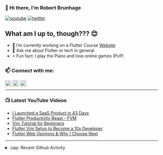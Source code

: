 ### 👋 Hi there, I'm Robert Brunhage

[![youtube](https://img.shields.io/static/v1?label=@RobertBrunhage&message=Subscribe&logo=YouTube&color=FF0000&style=for-the-badge)](http://bit.ly/2SUyRhx)
[![twitter](https://img.shields.io/twitter/follow/robertbrunhage?color=%231DA1F2&logo=twitter&style=for-the-badge)](https://twitter.com/intent/follow?original_referer=https%3A%2F%2Fgithub.com%2Frobertbrunhage&screen_name=robertbrunhage)

## What am I up to, though??? 😊
- 🔭 I’m currently working on a Flutter Course [Website](https://robertbrunhage.com)
- 💬 Ask me about Flutter or tech in general
- ⚡ Fun fact: I play the Piano and love online games (PvP)

### 📫 Connect with me:

[<img align="left" alt="RobertBrunhage | YouTube" width="22px" src="https://cdn.jsdelivr.net/npm/simple-icons@v3/icons/youtube.svg" />][youtube]
[<img align="left" alt="RobertBrunhage | Twitter" width="22px" src="https://cdn.jsdelivr.net/npm/simple-icons@v3/icons/twitter.svg" />][twitter]
[<img align="left" alt="RobertBrunhageDev | Instagram" width="22px" src="https://cdn.jsdelivr.net/npm/simple-icons@v3/icons/instagram.svg" />][instagram]

<br />

---

### 📺 Latest YouTube Videos
<!-- YOUTUBE:START -->
- [I Launched a SaaS Product in 43 Days](https://www.youtube.com/watch?v=STp846IvtZw)
- [Flutter Productivity Beast - FVM](https://www.youtube.com/watch?v=l5HsXg5KlYE)
- [Vim Tutorial for Beginners](https://www.youtube.com/watch?v=auhZ5t4WX7g)
- [Flutter Vim Setup to Become a 10x Developer](https://www.youtube.com/watch?v=-0RiAlOXGYs)
- [Flutter Web Opinions & Why I Choose Next](https://www.youtube.com/watch?v=YHhC-7FVo7I)
<!-- YOUTUBE:END -->

---

<details>
  <summary>:zap: Recent Github Activity</summary>
  
<!--START_SECTION:activity-->
1. 🎉 Merged PR [#62](https://github.com/RobertBrunhage/website/pull/62) in [RobertBrunhage/website](https://github.com/RobertBrunhage/website)
2. 💪 Opened PR [#62](https://github.com/RobertBrunhage/website/pull/62) in [RobertBrunhage/website](https://github.com/RobertBrunhage/website)
3. 🎉 Merged PR [#61](https://github.com/RobertBrunhage/website/pull/61) in [RobertBrunhage/website](https://github.com/RobertBrunhage/website)
4. 💪 Opened PR [#61](https://github.com/RobertBrunhage/website/pull/61) in [RobertBrunhage/website](https://github.com/RobertBrunhage/website)
5. ❗️ Opened issue [#148](https://github.com/CSFrequency/react-firebase-hooks/issues/148) in [CSFrequency/react-firebase-hooks](https://github.com/CSFrequency/react-firebase-hooks)
<!--END_SECTION:activity-->

</details>

[twitter]: https://twitter.com/robertbrunhage
[youtube]: https://youtube.com/c/robertbrunhage
[instagram]: https://instagram.com/robertbrunhagedev
